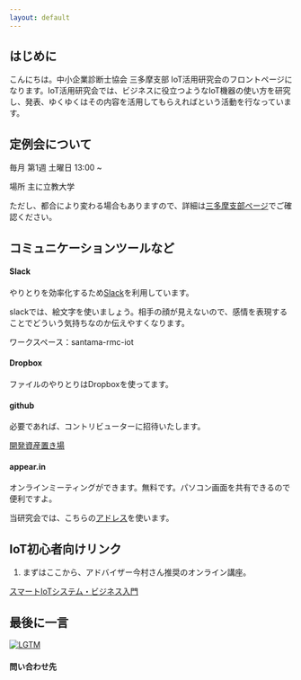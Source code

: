 ```yaml
---
layout: default
---
```


## はじめに

こんにちは。中小企業診断士協会 三多摩支部 IoT活用研究会のフロントページになります。IoT活用研究会では、ビジネスに役立つようなIoT機器の使い方を研究し、発表、ゆくゆくはその内容を活用してもらえればという活動を行なっています。

## 定例会について

毎月 第1週 土曜日 13:00 ~ 

場所 主に立教大学

ただし、都合により変わる場合もありますので、詳細は[三多摩支部ページ](http://www.santama-smeca.jp/activity/schedule)でご確認ください。

## コミュニケーションツールなど

#### Slack
やりとりを効率化するため[Slack](https://slack.com/intl/ja-jp/)を利用しています。

slackでは、絵文字を使いましょう。相手の顔が見えないので、感情を表現することでどういう気持ちなのか伝えやすくなります。

ワークスペース：santama-rmc-iot

#### Dropbox
ファイルのやりとりはDropboxを使ってます。

#### github
必要であれば、コントリビューターに招待いたします。

[開発資産置き場](https://github.com/orgs/santama-rmc-iot/dashboard)

#### appear.in
オンラインミーティングができます。無料です。パソコン画面を共有できるので便利ですよ。

当研究会では、こちらの[アドレス](https://appear.in/santama-rmc-iot)を使います。

## IoT初心者向けリンク

1. まずはここから、アドバイザー今村さん推奨のオンライン講座。

[スマートIoTシステム・ビジネス入門](https://lms.gacco.org/courses/course-v1:gacco+ga105+2018_07/about)

## 最後に一言

[![LGTM](https://www.lgtm.in/p/OvVE58pOp)](https://www.lgtm.in/i/OvVE58pOp)


#### 問い合わせ先
